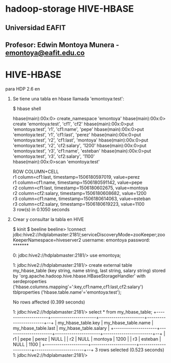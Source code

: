 # hadoop-storage HIVE-HBASE
## Universidad EAFIT
## Profesor: Edwin Montoya Munera - emontoya@eafit.edu.co

# HIVE-HBASE

para HDP 2.6 en

1. Se tiene una tabla en hbase llamada 'emontoya:test':

      $ hbase shell

      hbase(main):00x:0> create_namespace 'emontoya'
      hbase(main):00x:0> create 'emontoya:test', 'cf1', 'cf2'
      hbase(main):00x:0>put 'emontoya:test', 'r1', 'cf1:name', 'pepe'
      hbase(main):00x:0>put 'emontoya:test', 'r1', 'cf1:last', 'perez'
      hbase(main):00x:0>put 'emontoya:test', 'r2', 'cf1:last', 'montoya'
      hbase(main):00x:0>put 'emontoya:test', 'r2', 'cf2:salary', '1200'
      hbase(main):00x:0>put 'emontoya:test', 'r3', 'cf1:name', 'esteban'
      hbase(main):00x:0>put 'emontoya:test', 'r3', 'cf2:salary', '1100'         
      hbase(main):00x:0>scan 'emontoya:test'

      ROW                   COLUMN+CELL                                               
      r1                   column=cf1:last, timestamp=1506180597019, value=perez     
      r1                   column=cf1:name, timestamp=1506180591142, value=pepe      
      r2                   column=cf1:last, timestamp=1506180602675, value=montoya   
      r2                   column=cf2:salary, timestamp=1506180608682, value=1200    
      r3                   column=cf1:name, timestamp=1506180614063, value=esteban   
      r3                   column=cf2:salary, timestamp=1506180619223, value=1100    
      3 row(s) in 0.1050 seconds

2. Crear y consultar la tabla en HIVE


      $ kinit
      $ beeline
      beeline> !connect jdbc:hive2://hdplabmaster:2181/;serviceDiscoveryMode=zooKeeper;zooKeeperNamespace=hiveserver2
      username: emontoya
      password: *******

      0: jdbc:hive2://hdplabmaster:2181/> use emontoya;

      1: jdbc:hive2://hdplabmaster:2181/> create external table my_hbase_table (key string, name string, last string, salary string) stored by 'org.apache.hadoop.hive.hbase.HBaseStorageHandler' with serdeproperties ('hbase.columns.mapping'=':key,cf1:name,cf1:last,cf2:salary') tblproperties ('hbase.table.name'='emontoya:test');

      No rows affected (0.399 seconds)

      1: jdbc:hive2://hdplabmaster:2181/> select * from my_hbase_table;
      +---------------------+----------------------+----------------------+------------------------+--+
      | my_hbase_table.key  | my_hbase_table.name  | my_hbase_table.last  | my_hbase_table.salary  |
      +---------------------+----------------------+----------------------+------------------------+--+
      | r1                  | pepe                 | perez                | NULL                   |
      | r2                  | NULL                 | montoya              | 1200                   |
      | r3                  | esteban              | NULL                 | 1100                   |
      +---------------------+----------------------+----------------------+------------------------+--+
      3 rows selected (0.523 seconds)
      1: jdbc:hive2://hdplabmaster:2181/>
